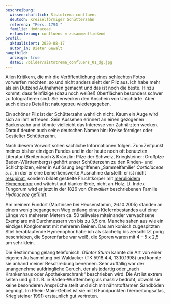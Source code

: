 ```yaml
---
beschreibung:
  wissenschaftlich: Sistotrema confluens
  deutsch: Kreiselförmiger Schütterzahn
  referenz: "Pers. 1794 "
  familie: Hydnaceae
  erlaeuterung: confluens = zusammenfließend
profil:
  aktualisiert: 2020-08-17
  autor_in: Dieter Gewalt
hauptbild:
  anzeige: true
  datei: /bilder/sistotrema_confluens_01_dg.jpg
---
```

Allen Kritikern, die mir die Veröffentlichung eines schlechten Fotos vorwerfen möchten: so und nicht anders sieht der Pilz aus. Ich habe mehr als ein Dutzend Aufnahmen gemacht und das ist noch die beste. Hinzu kommt, dass feinfilzige (dazu noch weiße!) Oberflächen besonders schwer zu fotografieren sind. Sie erwecken den Anschein von Unschärfe. Aber auch dieses Detail ist naturgetreu wiedergegeben. 

Ein schöner Pilz ist der Schütterzahn wahrlich nicht. Kaum ein Auge wird sich an ihm erfreuen. Sein Aussehen erinnert an einen gezogenen Backenzahn und könnte vielleicht das Interesse von Zahnärzten wecken. Darauf deuten auch seine deutschen Namen hin: Kreiselförmiger oder Gestielter Schütterzahn.

Nach diesem Vorwort sollen sachliche Informationen folgen. Zum Zeitpunkt meines bisher einzigen Fundes und in der heute noch oft benutzten Literatur (Breitenbach & Kränzlin: Pilze der Schweiz, Krieglsteiner: Großplze Baden-Württembergs) gehört unser Schütterzehn zu den Rinden- und Schichtpilzen, einer in Auflösung begriffenen „Sammelfamilie“ *Corticiaceae s. l.*, in der er eine bemerkenswerte Ausnahme darstellt: er ist nicht [resupinat](resupinat "Glossar"), sondern bildet gestielte Fruchtkörper mit [merulioidem](merulioid "Glossar") [Hymenophor](Hymenophor "Glossar") und wächst auf blanker Erde, nicht an Holz. Lt. Index Fungorum wird er jetzt in der 1826 von *Chevallier* beschriebenen Familie *Hydnaceae* geführt.

Am meinem Fundort (Martinsee bei Heusenstamm, 26.10.2005) standen an einem wenig begangenen Weg entlang eines Kiefernbestandes auf einer Länge von mehreren Metern ca. 50 teilweise miteinander verwachsene Exemplare mit Durchmessern von bis zu 3,5 cm. Manche sahen aus wie ein einziges Konglomerat mit mehreren Beinen. Das am konisch zugespitzten Stiel herablaufende Hymenophor habe ich als stachelig bis zerschlitzt porig beschrieben, die Sporenfarbe war weiß, die Sporen waren mit 4 – 5 x 2,5 µm sehr klein. 

Die Bestimmung gelang telefonisch. *Günter Sturm* kannte die Art von einer eigenen Aufsammlung bei Waldacker (TK 5918.4.4, 13.10.1998) und konnte sie anhand meiner Beschreibung benennen. Sehr auffällig war der unangenehme aufdringliche Geruch, der als jodartig oder „nach Krankenhaus oder Apothekerschrank“ beschrieben wird. Die Art ist extrem selten und gilt z. B. in Baden-Württemberg als massiv bedroht, obwohl sie keine besonderen Ansprüche stellt und sich mit nährstoffarmen Sandböden begnügt. Im Rhein-Main-Gebiet ist sie mit 6 Fundpunkten (Verbeitungsatlas, Krieglsteiner 1991) erstaunlich gut vertreten.